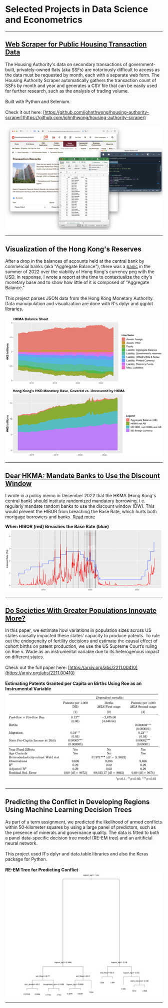 # Selected Projects in Data Science and Econometrics

---

## [Web Scraper for Public Housing Transaction Data](https://github.com/johnthwong/housing-authority-scraper)
The Housing Authority's data on secondary transactions of government-built, privately-owned flats (aka SSFs) are notoriously difficult to access as the data must be requested by month, each with a separate web form. The Housing Authority Scraper automatically gathers the transaction count of SSFs by month and year and generates a CSV file that can be easily used for further research, such as the analysis of trading volume.
<br>
<br>
Built with Python and Selenium.
<br>
<br>
Check it out here: [https://github.com/johnthwong/housing-authority-scraper](https://github.com/johnthwong/housing-authority-scraper)
<br>
<br>
<img src="images/thumbnail_ha_scraper.png"/>



---

## Visualization of the Hong Kong's Reserves
After a drop in the balances of accounts held at the central bank by commercial banks (aka "Aggregate Balance"), there was a [panic](https://www.bloomberg.com/news/articles/2022-07-26/hong-kong-liquidity-shrinks-50-since-may-amid-currency-defense) in the summer of 2022 over the viability of Hong Kong's currency peg with the USD. In response, I wrote a report at the time to contextualize the city's monetary base and to show how little of it is composed of "Aggregate Balance."
<br>
<br>
This project parses JSON data from the Hong Kong Monetary Authority. Data manuipulation and visualization are done with R's dplyr and ggplot libraries.
<br>
<br>
<img src="images/thumbnail_viz_reserves.png"/>

---

## [Dear HKMA: Mandate Banks to Use the Discount Window](https://johnthwong.github.io/page_dw)
I wrote in a policy memo in December 2022 that the HKMA (Hong Kong's central bank) should institute randomized mandatory borrowing, i.e. regularly mandate random banks to use the discount window (DW). This would prevent the HIBOR from breaching the Base Rate, which hurts both mortgage borrowers and banks. [Read more](https://johnthwong.github.io/page_dw)

**When HIBOR (red) Breaches the Base Rate (blue)**
<img src="images/thumbnail_dw_1.png"/>


---

## [Do Societies With Greater Populations Innovate More?](https://arxiv.org/abs/2211.00410)
In this paper, we estimate how variations in population sizes across US states causally impacted these states’ capacity to produce patents. To rule out the endogeneity of fertility decisions and estimate the causal effect of cohort births on patent production, we use the US Supreme Court’s ruling on Roe v. Wade as an instrumental variable due to its heterogenous impact on different states.
<br>
<br>
Check out the full paper here: [https://arxiv.org/abs/2211.00410](https://arxiv.org/abs/2211.00410)
<br>
<br>
**Estimating Patents Granted per Capita on Births Using Roe as an Instrumental Variable**
<img src="images/thumbnail_roe_2.png"/>


---

## Predicting the Conflict in Developing Regions Using Machine Learning Decision Trees
As part of a term assignment, we predicted the likelihood of armed conflicts within 50-kilometer squares by using a large panel of predictors, such as the presence of minerals and governance quality. The data is fitted to both a panel data-specific decision tree model (RE-EM tree) and an aritificial neural network. 
<br>
<br>
This project used R's dplyr and data.table libraries and also the Keras package for Python.
<br>
<br>
**RE-EM Tree for Predicting Conflict**
<img src="images/thumbnail_conflict_pred.png"/>

---
